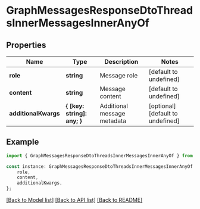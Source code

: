 # GraphMessagesResponseDtoThreadsInnerMessagesInnerAnyOf


## Properties

Name | Type | Description | Notes
------------ | ------------- | ------------- | -------------
**role** | **string** | Message role | [default to undefined]
**content** | **string** | Message content | [default to undefined]
**additionalKwargs** | **{ [key: string]: any; }** | Additional message metadata | [optional] [default to undefined]

## Example

```typescript
import { GraphMessagesResponseDtoThreadsInnerMessagesInnerAnyOf } from './api';

const instance: GraphMessagesResponseDtoThreadsInnerMessagesInnerAnyOf = {
    role,
    content,
    additionalKwargs,
};
```

[[Back to Model list]](../README.md#documentation-for-models) [[Back to API list]](../README.md#documentation-for-api-endpoints) [[Back to README]](../README.md)

